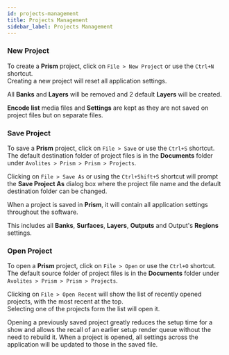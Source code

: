 ```yaml
---
id: projects-management
title: Projects Management
sidebar_label: Projects Management
---
```


### New Project
To create a **Prism** project, click on `File > New Project` or use the `Ctrl+N` shortcut.  
Creating a new project will reset all application settings.

All **Banks** and **Layers** will be removed and 2 default **Layers** will be created.

**Encode list** media files and **Settings** are kept as they are not saved on project files but on separate files.

### Save Project

To save a **Prism** project, click on `File > Save` or use the `Ctrl+S` shortcut.  
The default destination folder of project files is in the **Documents** folder under `Avolites > Prism > Prism > Projects`.  

Clicking on `File > Save As` or using the `Ctrl+Shift+S` shortcut will prompt the **Save Project As** dialog box where the project file name and the default destination folder can be changed.

When a project is saved in **Prism**, it will contain all application settings throughout the software.  

This includes all **Banks**, **Surfaces**, **Layers**, **Outputs** and Output's **Regions** settings.

### Open Project

To open a **Prism** project, click on `File > Open` or use the `Ctrl+O` shortcut.  
The default source folder of project files is in the **Documents** folder under `Avolites > Prism > Prism > Projects`.  

Clicking on `File > Open Recent` will show the list of recently opened projects, with the most recent at the top.  
Selecting one of the projects form the list will open it.

Opening a previously saved project greatly reduces the setup time for a show and allows the recall of an earlier setup render queue without the need to rebuild it. When a project is opened, all settings across the application will be updated to those in the saved file.